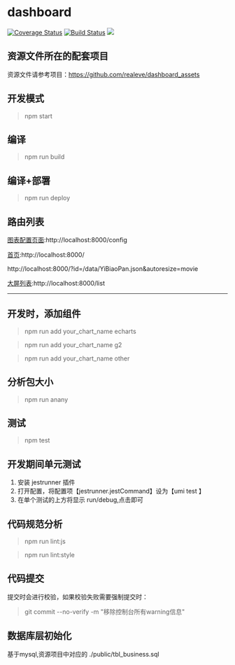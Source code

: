 # dashboard
[![Coverage Status](https://coveralls.io/repos/github/realeve/dashboard/badge.svg?branch=master)](https://coveralls.io/github/realeve/dashboard?branch=master)
[![Build Status](https://api.travis-ci.com/realeve/dashboard.svg?branch=master&status=passed)](https://travis-ci.com/realeve/dashboard)
![](https://img.shields.io/github/last-commit/realeve/dashboard/master.svg)

## 资源文件所在的配套项目

资源文件请参考项目：https://github.com/realeve/dashboard_assets

## 开发模式
> npm start

## 编译
> npm run build

## 编译+部署
> npm run deploy

## 路由列表

[图表配置页面](http://localhost:8000/config):http://localhost:8000/config

[首页](http://localhost:8000/):http://localhost:8000/

http://localhost:8000/?id=/data/YiBiaoPan.json&autoresize=movie

[大屏列表](http://localhost:8000/list):http://localhost:8000/list
  
----
## 开发时，添加组件

> npm run add your_chart_name echarts

> npm run add your_chart_name g2

> npm run add your_chart_name other

## 分析包大小
> npm run anany

## 测试
> npm test

## 开发期间单元测试

1. 安装 jestrunner 插件
2. 打开配置，将配置项【jestrunner.jestCommand】设为【umi test 】
3. 在单个测试的上方将显示  run/debug,点击即可

## 代码规范分析

> npm run lint:js

> npm run lint:style
 
## 代码提交 

提交时会进行校验，如果校验失败需要强制提交时：

> git commit --no-verify -m "移除控制台所有warning信息"
## 数据库层初始化

基于mysql,资源项目中对应的  ./public/tbl_business.sql
 